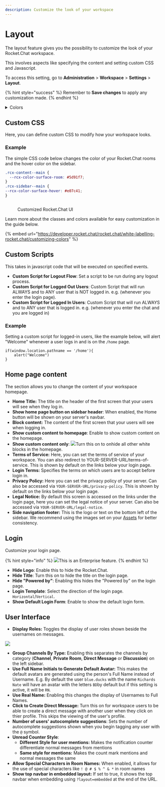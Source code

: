 ```yaml
---
description: Customize the look of your workspace
---
```


# Layout

The layout feature gives you the possibility to customize the look of your Rocket.Chat workspace.

This involves aspects like specifying the content and setting custom CSS and Javascript.

To access this setting, go to **Administration** > **Workspace** > **Settings** > **Layout**.

{% hint style="success" %}
Remember to **Save changes** to apply any customization made.
{% endhint %}

<details>

<summary>Colors <img src="../../../.gitbook/assets/Deprecated (1).png" alt=""></summary>

This section has color settings and definitions you can edit or customize to have a different look on your UI elements.

Colors can be set using existing **Expressions** or **Color** by specifying them from the color picker provided.

<img src="../../../.gitbook/assets/image (637) (1) (1) (1) (1).png" alt="" data-size="original">

**Old Colors**

A list of pre-defined color variables for old versions of Rocket.Chat (<6.0) can be found [**here**.](https://github.com/RocketChat/Rocket.Chat/blob/b092bef8139f9db692872073ce9788c19b364780/app/theme/client/imports/general/variables.css)

</details>

## Custom CSS

Here, you can define custom CSS to modify how your workspace looks.

### Example

The simple CSS code below changes the color of your Rocket.Chat rooms and the hover color on the sidebar.

```css
.rcx-content--main {
  --rcx-color-surface-room: #5d91f7;
}
.rcx-sidebar--main {
--rcx-color-surface-hover: #e07c41;
}
```

<figure><img src="../../../.gitbook/assets/Customized RocketChat UI.png" alt=""><figcaption><p>Customized Rocket.Chat UI</p></figcaption></figure>

Learn more about the classes and colors available for easy customization in the guide below.

{% embed url="https://developer.rocket.chat/rocket.chat/white-labelling-rocket.chat/customizing-colors" %}

## Custom Scripts

This takes in javascript code that will be executed on specified events.

* **Custom Script for Logout Flow**: Set a script to be run during any logout process.
* **Custom Script for Logged Out Users**: Custom Script that will run ALWAYS and to ANY user that is NOT logged in. e.g. (whenever you enter the login page).
* **Custom Script for Logged In Users**: Custom Script that will run ALWAYS and to ANY user that is logged in. e.g. (whenever you enter the chat and you are logged in)

### Example

Setting a custom script for logged-in users, like the example below, will alert "Welcome" whenever a user logs in and is on the `/home` page.

```
if(window.location.pathname == '/home'){
    alert("Welcome")
}
```

## Home page content

The section allows you to change the content of your workspace homepage.

* **Home Title:** The title on the header of the first screen that your users will see when they log in.
* **Show home page button on sidebar header**: When enabled, the Home button will be shown on your server's navbar.
* **Block content:** The content of the first screen that your users will see when logging in.
* **Show custom content to homepage**: Enable to show custom content on the homepage.
* **Show custom content only**: ![](<../../../.gitbook/assets/2021-06-10\_22-31-38 (3) (3) (3) (3) (3) (3) (3) (3) (3) (2) (3) (1) (1) (1) (1) (1) (1) (1) (11) (27).jpg>)Turn this on to onhide all other white blocks in the homepage.
* **Terms of Service:** Here, you can set the terms of service of your workspace. You can also redirect to YOUR-SERVER-URL/terms-of-service. This is shown by default on the links below your login page.
* **Login Terms:** Specifies the terms on which users are to accept before login in.
* **Privacy Policy:** Here you can set the privacy policy of your server. Can also be accessed via `YOUR-SERVER-URL/privacy-policy`. This is shown by default on the links below your login page.
* **Legal Notice:** By default this screen is accessed on the links under the login page, here you can set the legal notice of your server. Can also be accessed via `YOUR-SERVER-URL/legal-notice`.
* **Side navigation footer:** This is the logo or text on the bottom left of the sidebar. We recommend using the images set on your [Assets](../../../setup-and-configure/accessing-your-workspace/basic-white-labeling.md#assets) for better consistency.

## Login

Customize your login page.

{% hint style="info" %}
![](<../../../.gitbook/assets/2021-06-10\_22-31-38 (3) (3) (3) (3) (3) (3) (3) (3) (3) (2) (3) (1) (1) (1) (1) (1) (1) (1) (11) (27).jpg>)This is an Enterprise feature.
{% endhint %}

* **Hide Logo**: Enable this to hide the Rocket.Chat.
* **Hide Title**: Turn this on to hide the title on the login page.
* **Hide "Powered by"**: Enabling this hides the "Powered by" on the login page.
* **Login Template**: Select the direction of the login page. `Horizontal`/`Vertical`.
* **Show Default Login Form**: Enable to show the default login form.

## User Interface

* **Display Roles:** Toggles the display of user roles shown beside the usernames on messages.

![](<../../../.gitbook/assets/image (663) (1) (1) (1) (1) (1) (1) (1).png>)

* **Group Channels By Type:** Enabling this separates the channels by category (**Channel**, **Private Room**, **Direct Message** or **Discussion**) on the left sidebar.
* **Use Full Name Initials to Generate Default Avatar:** This makes the default avatars are generated using the person's Full Name instead of Username. E.g. By default the user `blue.ducks` with the name `Richards Nate` will have an avatar with the letters `BD`by default but if this setting is active, it will be `RN`.
* **Use Real Name:** Enabling this changes the display of Usernames to Full Names.
* **Click to Create Direct Message:** Turn this on for workspace users to be able to create a direct message with another user when they click on thier profile. This skips the viewing of the user's profile.
* **Number of users' autocomplete suggestions**: Sets the number of autocomplete suggestions shown when you begin tagging any user with the `@` symbol.
* **Unread Counter Style**:
  * **Different Style for user mentions:** Makes the notification counter differentiate normal messages from mentions
  * **Same style for mentions:** Makes the count mark mentions and normal messages the same
* **Allow Special Characters in Room Names:** When enabled, it allows for the use of special characters like `! @ # $ % ^ & *` in room names
* **Show top navbar in embedded layout:** If set to true, it shows the top navbar when embedding using `?layout=embedded` at the end of the URL.
